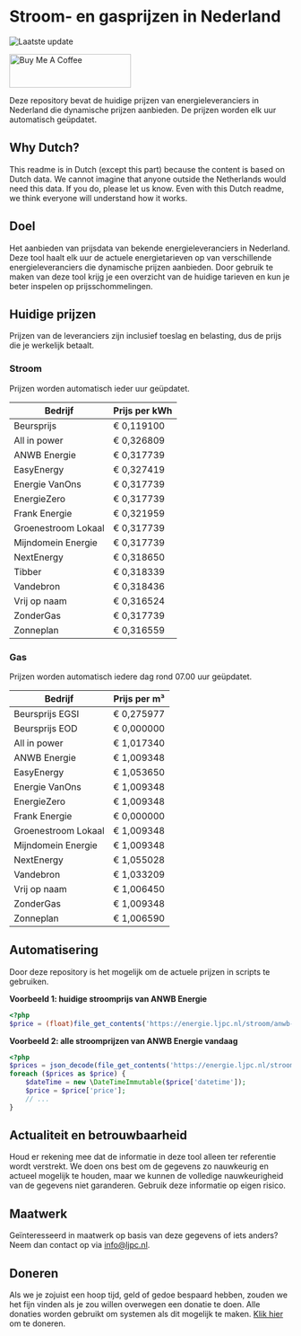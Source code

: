 # Stroom- en gasprijzen in Nederland

![Laatste update](https://img.shields.io/badge/laatste%20update-2023--08--05%2020%3A00%20CET-brightgreen)

<a href="https://www.buymeacoffee.com/Lars-" target="_blank"><img src="https://cdn.buymeacoffee.com/buttons/v2/default-orange.png" alt="Buy Me A Coffee" height="60" style="height: 60px !important;width: 217px !important;" ></a>

Deze repository bevat de huidige prijzen van energieleveranciers in Nederland die dynamische prijzen aanbieden. De prijzen worden elk uur automatisch geüpdatet.

## Why Dutch?

This readme is in Dutch (except this part) because the content is based on Dutch data. We cannot imagine that anyone outside the Netherlands would need this data. If you do, please let us know. Even with this Dutch readme, we think
everyone will understand how it works.

## Doel

Het aanbieden van prijsdata van bekende energieleveranciers in Nederland. Deze tool haalt elk uur de actuele energietarieven op van verschillende energieleveranciers die dynamische prijzen aanbieden. Door gebruik te maken van deze tool
krijg je een overzicht van de huidige tarieven en kun je beter inspelen op prijsschommelingen.

## Huidige prijzen

Prijzen van de leveranciers zijn inclusief toeslag en belasting, dus de prijs die je werkelijk betaalt.

### Stroom

Prijzen worden automatisch ieder uur geüpdatet.

 Bedrijf | Prijs per kWh 
---------|---------------
Beursprijs | € 0,119100
All in power | € 0,326809
ANWB Energie | € 0,317739
EasyEnergy | € 0,327419
Energie VanOns | € 0,317739
EnergieZero | € 0,317739
Frank Energie | € 0,321959
Groenestroom Lokaal | € 0,317739
Mijndomein Energie | € 0,317739
NextEnergy | € 0,318650
Tibber | € 0,318339
Vandebron | € 0,318436
Vrij op naam | € 0,316524
ZonderGas | € 0,317739
Zonneplan | € 0,316559


### Gas

Prijzen worden automatisch iedere dag rond 07.00 uur geüpdatet.

 Bedrijf | Prijs per m³ 
---------|--------------
Beursprijs EGSI | € 0,275977
Beursprijs EOD | € 0,000000
All in power | € 1,017340
ANWB Energie | € 1,009348
EasyEnergy | € 1,053650
Energie VanOns | € 1,009348
EnergieZero | € 1,009348
Frank Energie | € 0,000000
Groenestroom Lokaal | € 1,009348
Mijndomein Energie | € 1,009348
NextEnergy | € 1,055028
Vandebron | € 1,033209
Vrij op naam | € 1,006450
ZonderGas | € 1,009348
Zonneplan | € 1,006590


## Automatisering

Door deze repository is het mogelijk om de actuele prijzen in scripts te gebruiken.

**Voorbeeld 1: huidige stroomprijs van ANWB Energie**

```php
<?php
$price = (float)file_get_contents('https://energie.ljpc.nl/stroom/anwb-energie-nu.txt');

```

**Voorbeeld 2: alle stroomprijzen van ANWB Energie vandaag**

```php
<?php
$prices = json_decode(file_get_contents('https://energie.ljpc.nl/stroom/all-in-power-vandaag.json'),true);
foreach ($prices as $price) {
    $dateTime = new \DateTimeImmutable($price['datetime']);
    $price = $price['price'];
    // ...
}
```

## Actualiteit en betrouwbaarheid

Houd er rekening mee dat de informatie in deze tool alleen ter referentie wordt verstrekt. We doen ons best om de gegevens zo nauwkeurig en actueel mogelijk te houden, maar we kunnen de volledige nauwkeurigheid van de gegevens niet
garanderen. Gebruik deze informatie op eigen risico.

## Maatwerk

Geïnteresseerd in maatwerk op basis van deze gegevens of iets anders? Neem dan contact op
via [info@ljpc.nl](mailto:info@ljpc.nl?subject=Energie%20prijzen).

## Doneren

Als we je zojuist een hoop tijd, geld of gedoe bespaard hebben, zouden we het fijn vinden als je zou willen overwegen een
donatie te doen. Alle donaties worden gebruikt om systemen als dit mogelijk te
maken. [Klik hier](https://www.buymeacoffee.com/Lars-) om te doneren.
